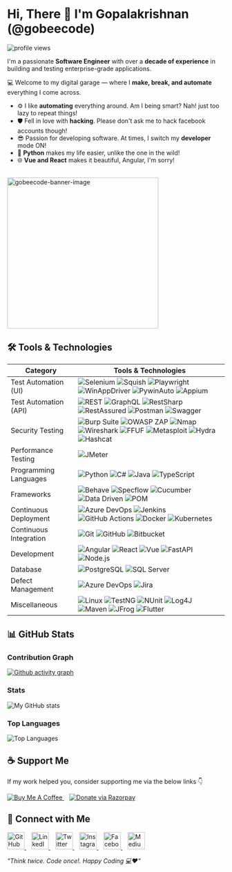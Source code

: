 
<h1 align="left"> Hi, There 👋 I'm Gopalakrishnan (@gobeecode)</h1>

<p align="left">
  <img src="https://komarev.com/ghpvc/?username=gobeecode&label=Profile%20Views&color=10b981&style=for-the-badge" alt="profile views" />
</p>

I'm a passionate **Software Engineer** with over a **decade of experience** in building and testing enterprise-grade applications.

💻 Welcome to my digital garage — where I **make, break, and automate** everything I come across.
- ⚙️ I like **automating** everything around. Am I being smart? Nah! just too lazy to repeat things!
- 🛡️ Fell in love with **hacking**. Please don't ask me to hack facebook accounts though!
- 😎 Passion for developing software. At times, I switch my **developer** mode ON!
- 🐍 **Python** makes my life easier, unlike the one in the wild!
- 🌐 **Vue and React** makes it beautiful, Angular, I'm sorry!

<br/>

<img src="images/coder.gif" width="350" height="350" alt="gobeecode-banner-image">


## 🛠️ Tools & Technologies

| Category               | Tools & Technologies                                                                                                          |
|------------------------|-------------------------------------------------------------------------------------------------------------------------------|
| Test Automation (UI)   | ![Selenium](https://img.shields.io/badge/Selenium-43B02A?logo=selenium&logoColor=white&style=for-the-badge) ![Squish](https://img.shields.io/badge/Squish-00AA00?style=for-the-badge) ![Playwright](https://img.shields.io/badge/Playwright-17202C?logo=playwright&logoColor=white&style=for-the-badge) ![WinAppDriver](https://img.shields.io/badge/WinAppDriver-0078D7?style=for-the-badge) ![PywinAuto](https://img.shields.io/badge/Pywinauto-3776AB?style=for-the-badge) ![Appium](https://img.shields.io/badge/Appium-9B4FE9?logo=appium&logoColor=white&style=for-the-badge)|
| Test Automation (API)  | ![REST](https://img.shields.io/badge/REST-0096D6?style=for-the-badge) ![GraphQL](https://img.shields.io/badge/GraphQL-E10098?logo=graphql&logoColor=white&style=for-the-badge) ![RestSharp](https://img.shields.io/badge/RestSharp-800000?style=for-the-badge) ![RestAssured](https://img.shields.io/badge/RestAssured-16A085?style=for-the-badge) ![Postman](https://img.shields.io/badge/Postman-FF6C37?logo=postman&logoColor=white&style=for-the-badge) ![Swagger](https://img.shields.io/badge/Swagger-85EA2D?logo=swagger&logoColor=black&style=for-the-badge) |
| Security Testing       | ![Burp Suite](https://img.shields.io/badge/BurpSuite-1C1C1C?style=for-the-badge) ![OWASP ZAP](https://img.shields.io/badge/OWASP_ZAP-00ADEF?style=for-the-badge) ![Nmap](https://img.shields.io/badge/Nmap-9BE9A8?style=for-the-badge) ![Wireshark](https://img.shields.io/badge/Wireshark-05A5D1?style=for-the-badge) ![FFUF](https://img.shields.io/badge/FFUF-000000?style=for-the-badge) ![Metasploit](https://img.shields.io/badge/Metasploit-FF5C57?style=for-the-badge) ![Hydra](https://img.shields.io/badge/Hydra-FF6600?style=for-the-badge) ![Hashcat](https://img.shields.io/badge/Hashcat-0066CC?style=for-the-badge) |
| Performance Testing    | ![JMeter](https://img.shields.io/badge/JMeter-6DB33F?logo=apachejmeter&logoColor=white&style=for-the-badge)                                                                              |
| Programming Languages  | ![Python](https://img.shields.io/badge/Python-3776AB?logo=python&logoColor=white&style=for-the-badge) ![C#](https://img.shields.io/badge/C%23-239120?style=for-the-badge&color=239120&logoColor=white) ![Java](https://img.shields.io/badge/Java-007396?logo=java&logoColor=white&style=for-the-badge) ![TypeScript](https://img.shields.io/badge/TypeScript-3178C6?logo=typescript&logoColor=white&style=for-the-badge) |
| Frameworks            | ![Behave](https://img.shields.io/badge/Behave-0078D7?style=for-the-badge) ![Specflow](https://img.shields.io/badge/SpecFlow-5A391F?style=for-the-badge) ![Cucumber](https://img.shields.io/badge/Cucumber-7BA05B?style=for-the-badge) ![Data Driven](https://img.shields.io/badge/Data_Driven-FFC107?style=for-the-badge) ![POM](https://img.shields.io/badge/POM-00BCD4?style=for-the-badge) |
| Continuous Deployment | ![Azure DevOps](https://img.shields.io/badge/Azure_DevOps-0078D7?logo=microsoftazure&logoColor=white&style=for-the-badge) ![Jenkins](https://img.shields.io/badge/Jenkins-D24939?logo=jenkins&logoColor=white&style=for-the-badge) ![GitHub Actions](https://img.shields.io/badge/GitHub_Actions-2088FF?logo=githubactions&logoColor=white&style=for-the-badge) ![Docker](https://img.shields.io/badge/Docker-2496ED?logo=docker&logoColor=white&style=for-the-badge) ![Kubernetes](https://img.shields.io/badge/Kubernetes-326CE5?logo=kubernetes&logoColor=white&style=for-the-badge) |
| Continuous Integration | ![Git](https://img.shields.io/badge/Git-F05032?logo=git&logoColor=white&style=for-the-badge) ![GitHub](https://img.shields.io/badge/GitHub-181717?logo=github&logoColor=white&style=for-the-badge) ![Bitbucket](https://img.shields.io/badge/Bitbucket-0052CC?logo=bitbucket&logoColor=white&style=for-the-badge) |
| Development           | ![Angular](https://img.shields.io/badge/Angular-DD0031?logo=angular&logoColor=white&style=for-the-badge) ![React](https://img.shields.io/badge/React-61DAFB?logo=react&logoColor=black&style=for-the-badge) ![Vue](https://img.shields.io/badge/Vue-4FC08D?logo=vue.js&logoColor=white&style=for-the-badge) ![FastAPI](https://img.shields.io/badge/FastAPI-009688?style=for-the-badge) ![Node.js](https://img.shields.io/badge/Node.js-339933?logo=node.js&logoColor=white&style=for-the-badge) |
| Database              | ![PostgreSQL](https://img.shields.io/badge/PostgreSQL-336791?logo=postgresql&logoColor=white&style=for-the-badge) ![SQL Server](https://img.shields.io/badge/SQL_Server-CC2927?logo=microsoftsqlserver&logoColor=white&style=for-the-badge) |
| Defect Management     | ![Azure DevOps](https://img.shields.io/badge/Azure_DevOps-0078D7?logo=microsoftazure&logoColor=white&style=for-the-badge) ![Jira](https://img.shields.io/badge/Jira-0052CC?logo=jira&logoColor=white&style=for-the-badge) |
| Miscellaneous         | ![Linux](https://img.shields.io/badge/Linux-FCC624?logo=linux&logoColor=black&style=for-the-badge) ![TestNG](https://img.shields.io/badge/TestNG-FF9800?style=for-the-badge) ![NUnit](https://img.shields.io/badge/NUnit-003A65?style=for-the-badge) ![Log4J](https://img.shields.io/badge/Log4J-000000?style=for-the-badge) ![Maven](https://img.shields.io/badge/Maven-C71A36?logo=apachemaven&logoColor=white&style=for-the-badge) ![JFrog](https://img.shields.io/badge/JFrog-0091D5?style=for-the-badge) ![Flutter](https://img.shields.io/badge/Flutter-02569B?logo=flutter&logoColor=white&style=for-the-badge) |

## 📊 GitHub Stats

### Contribution Graph
[![Github activity graph](https://github-readme-activity-graph.vercel.app/graph?username=gobeecode&theme=merko&&days=30&title_color=10b981&text_color=ffffff&icon_color=ffffff&bg_color=22272e&line=10b981&&point=10b981&hide_border=true)](https://github.com/gobeecode/github-readme-activity-graph)


### Stats
![My GitHub stats](https://github-readme-stats.vercel.app/api?username=gobeecode&show_icons=true&title_color=10b981&text_color=ffffff&icon_color=ffffff&bg_color=22272e&hide_border=true)

### Top Languages
![Top Languages](https://github-readme-stats.vercel.app/api/top-langs/?username=gobeecode&langs_count=10&title_color=10b981&text_color=ffffff&icon_color=ffffff&bg_color=22272e&hide_border=true&locale=en)


## ☕ Support Me

If my work helped you, consider supporting me via the below links 👇

<p align="left">
  <!-- Buy Me a Coffee -->
  <a href="https://buymeacoffee.com/gobeecode" target="_blank" style="margin-right:12px">
    <img src="https://img.shields.io/badge/Buy%20Me%20a%20Coffee-FFDD00?style=for-the-badge&labelColor=00000000&color=FFDD00&logo=buymeacoffee&logoColor=000" alt="Buy Me A Coffee" />
  </a>
  <!-- Razorpay -->
  <a href="https://razorpay.me/@gobeecode" target="_blank">
    <img src="https://img.shields.io/badge/Donate%20(via%20Razorpay)-FFDD00?style=for-the-badge&labelColor=00000000&color=FFDD00&logo=razorpay&logoColor=000" alt="Donate via Razorpay" />
  </a>
</p>



## 🔗 Connect with Me

<p align="left"> 
  <a href="https://github.com/gobeecode" target="_blank"> <img src="https://img.icons8.com/fluency/48/github.png" alt="GitHub" width="40" height="40"/> </a>&nbsp;&nbsp; 
  <a href="https://linkedin.com/in/gobeecode" target="_blank"> <img src="https://img.icons8.com/fluency/48/linkedin.png" alt="LinkedIn" width="40" height="40"/> </a>&nbsp;&nbsp; 
  <a href="https://x.com/gobeecode" target="_blank"> <img src="https://img.icons8.com/fluency/48/twitterx.png" alt="Twitter X" width="40" height="40"/> </a>&nbsp;&nbsp; 
  <a href="https://instagram.com/gobeecode" target="_blank"> <img src="https://img.icons8.com/fluency/48/instagram-new.png" alt="Instagram" width="40" height="40"/> </a>&nbsp;&nbsp; 
  <a href="https://facebook.com/gobeecode" target="_blank"> <img src="https://img.icons8.com/fluency/48/facebook-new.png" alt="Facebook" width="40" height="40"/> </a>&nbsp;&nbsp; 
  <a href="https://medium.com/@gobeecode" target="_blank"> <img src="https://img.icons8.com/fluency/48/medium-logo.png" alt="Medium" width="40" height="40"/> </a> 
</p>


_"Think twice. Code once!. Happy Coding 💻❤️"_


